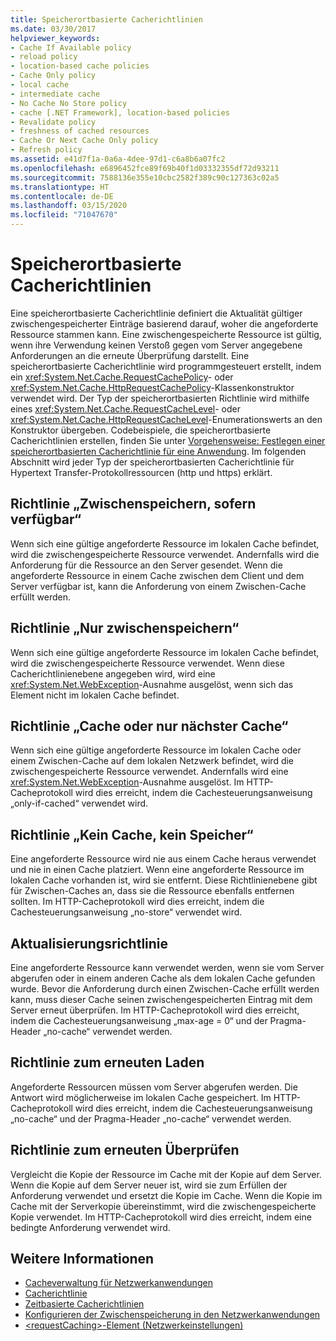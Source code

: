 ```yaml
---
title: Speicherortbasierte Cacherichtlinien
ms.date: 03/30/2017
helpviewer_keywords:
- Cache If Available policy
- reload policy
- location-based cache policies
- Cache Only policy
- local cache
- intermediate cache
- No Cache No Store policy
- cache [.NET Framework], location-based policies
- Revalidate policy
- freshness of cached resources
- Cache Or Next Cache Only policy
- Refresh policy
ms.assetid: e41d7f1a-0a6a-4dee-97d1-c6a8b6a07fc2
ms.openlocfilehash: e6896452fce89f69b40f1d03332355df72d93211
ms.sourcegitcommit: 7588136e355e10cbc2582f389c90c127363c02a5
ms.translationtype: HT
ms.contentlocale: de-DE
ms.lasthandoff: 03/15/2020
ms.locfileid: "71047670"
---
```

# <a name="location-based-cache-policies"></a>Speicherortbasierte Cacherichtlinien
Eine speicherortbasierte Cacherichtlinie definiert die Aktualität gültiger zwischengespeicherter Einträge basierend darauf, woher die angeforderte Ressource stammen kann. Eine zwischengespeicherte Ressource ist gültig, wenn ihre Verwendung keinen Verstoß gegen vom Server angegebene Anforderungen an die erneute Überprüfung darstellt. Eine speicherortbasierte Cacherichtlinie wird programmgesteuert erstellt, indem ein <xref:System.Net.Cache.RequestCachePolicy>- oder <xref:System.Net.Cache.HttpRequestCachePolicy>-Klassenkonstruktor verwendet wird. Der Typ der speicherortbasierten Richtlinie wird mithilfe eines <xref:System.Net.Cache.RequestCacheLevel>- oder <xref:System.Net.Cache.HttpRequestCacheLevel>-Enumerationswerts an den Konstruktor übergeben. Codebeispiele, die speicherortbasierte Cacherichtlinien erstellen, finden Sie unter [Vorgehensweise: Festlegen einer speicherortbasierten Cacherichtlinie für eine Anwendung](how-to-set-a-location-based-cache-policy-for-an-application.md). Im folgenden Abschnitt wird jeder Typ der speicherortbasierten Cacherichtlinie für Hypertext Transfer-Protokollressourcen (http und https) erklärt.  
  
## <a name="cache-if-available-policy"></a>Richtlinie „Zwischenspeichern, sofern verfügbar“  
 Wenn sich eine gültige angeforderte Ressource im lokalen Cache befindet, wird die zwischengespeicherte Ressource verwendet. Andernfalls wird die Anforderung für die Ressource an den Server gesendet. Wenn die angeforderte Ressource in einem Cache zwischen dem Client und dem Server verfügbar ist, kann die Anforderung von einem Zwischen-Cache erfüllt werden.  
  
## <a name="cache-only-policy"></a>Richtlinie „Nur zwischenspeichern“  
 Wenn sich eine gültige angeforderte Ressource im lokalen Cache befindet, wird die zwischengespeicherte Ressource verwendet. Wenn diese Cacherichtlinienebene angegeben wird, wird eine <xref:System.Net.WebException>-Ausnahme ausgelöst, wenn sich das Element nicht im lokalen Cache befindet.  
  
## <a name="cache-or-next-cache-only-policy"></a>Richtlinie „Cache oder nur nächster Cache“  
 Wenn sich eine gültige angeforderte Ressource im lokalen Cache oder einem Zwischen-Cache auf dem lokalen Netzwerk befindet, wird die zwischengespeicherte Ressource verwendet. Andernfalls wird eine <xref:System.Net.WebException>-Ausnahme ausgelöst. Im HTTP-Cacheprotokoll wird dies erreicht, indem die Cachesteuerungsanweisung „only-if-cached“ verwendet wird.  
  
## <a name="no-cache-no-store-policy"></a>Richtlinie „Kein Cache, kein Speicher“  
 Eine angeforderte Ressource wird nie aus einem Cache heraus verwendet und nie in einen Cache platziert. Wenn eine angeforderte Ressource im lokalen Cache vorhanden ist, wird sie entfernt. Diese Richtlinienebene gibt für Zwischen-Caches an, dass sie die Ressource ebenfalls entfernen sollten. Im HTTP-Cacheprotokoll wird dies erreicht, indem die Cachesteuerungsanweisung „no-store“ verwendet wird.  
  
## <a name="refresh-policy"></a>Aktualisierungsrichtlinie  
 Eine angeforderte Ressource kann verwendet werden, wenn sie vom Server abgerufen oder in einem anderen Cache als dem lokalen Cache gefunden wurde. Bevor die Anforderung durch einen Zwischen-Cache erfüllt werden kann, muss dieser Cache seinen zwischengespeicherten Eintrag mit dem Server erneut überprüfen. Im HTTP-Cacheprotokoll wird dies erreicht, indem die Cachesteuerungsanweisung „max-age = 0“ und der Pragma-Header „no-cache“ verwendet werden.  
  
## <a name="reload-policy"></a>Richtlinie zum erneuten Laden  
 Angeforderte Ressourcen müssen vom Server abgerufen werden. Die Antwort wird möglicherweise im lokalen Cache gespeichert. Im HTTP-Cacheprotokoll wird dies erreicht, indem die Cachesteuerungsanweisung „no-cache“ und der Pragma-Header „no-cache“ verwendet werden.  
  
## <a name="revalidate-policy"></a>Richtlinie zum erneuten Überprüfen  
 Vergleicht die Kopie der Ressource im Cache mit der Kopie auf dem Server. Wenn die Kopie auf dem Server neuer ist, wird sie zum Erfüllen der Anforderung verwendet und ersetzt die Kopie im Cache. Wenn die Kopie im Cache mit der Serverkopie übereinstimmt, wird die zwischengespeicherte Kopie verwendet. Im HTTP-Cacheprotokoll wird dies erreicht, indem eine bedingte Anforderung verwendet wird.  
  
## <a name="see-also"></a>Weitere Informationen

- [Cacheverwaltung für Netzwerkanwendungen](cache-management-for-network-applications.md)
- [Cacherichtlinie](cache-policy.md)
- [Zeitbasierte Cacherichtlinien](time-based-cache-policies.md)
- [Konfigurieren der Zwischenspeicherung in den Netzwerkanwendungen](configuring-caching-in-network-applications.md)
- [\<requestCaching>-Element (Netzwerkeinstellungen)](../configure-apps/file-schema/network/requestcaching-element-network-settings.md)
